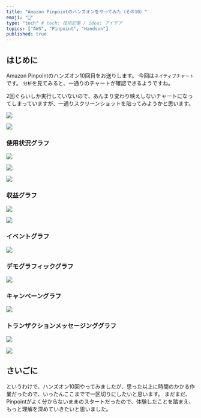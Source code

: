 ```yaml
---
title: "Amazon Pinpointのハンズオンをやってみた（その10）"
emoji: "🔖"
type: "tech" # tech: 技術記事 / idea: アイデア
topics: ["AWS", "Pinpoint", "Handson"]
published: true
---
```


## はじめに

Amazon Pinpointのハンズオン10回目をお送りします。
今回は`ネイティブチャート`です。
`分析`を見てみると、一通りのチャートが確認できるようですね。

2回ぐらいしか実行していないので、あんまり変わり映えしないチャートになってしまっていますが、一通りスクリーンショットを貼ってみようかと思います。

![](/images/aws-pinpoint-handson-10/2023-08-18-10-45-24.png)

![](/images/aws-pinpoint-handson-10/2023-08-18-10-46-17.png)

### 使用状況グラフ

![](/images/aws-pinpoint-handson-10/2023-08-18-10-47-17.png)

![](/images/aws-pinpoint-handson-10/2023-08-18-10-47-33.png)

![](/images/aws-pinpoint-handson-10/2023-08-18-10-47-48.png)

### 収益グラフ

![](/images/aws-pinpoint-handson-10/2023-08-18-10-48-19.png)

![](/images/aws-pinpoint-handson-10/2023-08-18-10-48-32.png)

### イベントグラフ

![](/images/aws-pinpoint-handson-10/2023-08-18-10-48-56.png)

### デモグラフィックグラフ

![](/images/aws-pinpoint-handson-10/2023-08-18-10-49-36.png)

### キャンペーングラフ

![](/images/aws-pinpoint-handson-10/2023-08-18-10-50-05.png)

### トランザクションメッセージンググラフ

![](/images/aws-pinpoint-handson-10/2023-08-18-10-50-35.png)

![](/images/aws-pinpoint-handson-10/2023-08-18-10-50-48.png)


## さいごに
というわけで、ハンズオン10回やってみましたが、思った以上に時間のかかる作業だったので、いったんここまでで一区切りにしたいと思います。
まだまだ、Pinpointがよく分からないままのスタートだったので、体験したことを踏まえ、もっと理解を深めていきたいと思いました。

